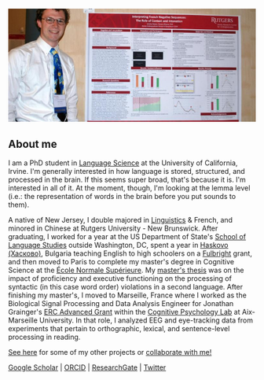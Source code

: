 ![Poster presentation](files/poster.jpg)

## About me
I am a PhD student in [Language Science](https://www.langsci.uci.edu/) at the University of California, Irvine. I'm generally interested in how language is stored, structured, and processed in the brain. If this seems super broad, that's because it is. I'm interested in all of it. At the moment, though, I'm looking at the lemma level (i.e.: the representation of words in the brain before you put sounds to them).
<!--- I'm interested in how meaning and structure in language are represented in the brain, especially the processes used to combine smaller units (e.g.: phonemes, words) into larger units (e.g.: words, phrases) in real time. Methodologically, I'm interested in exploring how we can use novel combinations of experimental and computational tools to probe these representations and processes. What do I do; what am i interested in? --->

<!--- , and am fascinated with how meaning and structure in language are represented in the brain, as well as how the representations of languages might interact in speakers (or signers) who know more than one.  --->

A native of New Jersey, I double majored in [Linguistics](https://sites.google.com/site/experimentalsyntax4/home) & French, and minored in Chinese at Rutgers University - New Brunswick. After graduating, I worked for a year at the US Department of State's [School of Language Studies](https://www.state.gov/m/fsi/sls/) outside Washington, DC, spent a year in [Haskovo (Хасково)](https://en.wikipedia.org/wiki/Haskovo), Bulgaria teaching English to high schoolers on a [Fulbright](http://www.fulbright.bg/en/) grant, and then moved to Paris to complete my master's degree in Cognitive Science at the [École Normale Supérieure](https://cognition.ens.fr/en). My [master's thesis](https://jeremyyeaton.github.io/papers/Yeaton_MasterThesis.pdf) was on the impact of proficiency and executive functioning on the processing of syntactic (in this case word order) violations in a second language. After finishing my master's, I moved to Marseille, France where I worked as the Biological Signal Processing and Data Analysis Engineer for Jonathan Grainger's [ERC Advanced Grant](https://cordis.europa.eu/project/rcn/212046/factsheet/en) within the [Cognitive Psychology Lab](https://lpc.univ-amu.fr/en) at Aix-Marseille University. In that role, I analyzed EEG and eye-tracking data from experiments that pertain to orthographic, lexical, and sentence-level processing in reading. <!--- I also did a cool study with baboons. --->

[See here](https://JeremyYeaton.github.io/research) for some of my other projects or [collaborate with me!](https://jeremyyeaton.github.io/research/WorkWithMe)

[Google Scholar](https://scholar.google.fr/citations?user=YkzLBuwAAAAJ&hl=en) | 
[ORCID](https://orcid.org/0000-0002-6650-8080) | 
[ResearchGate](https://www.researchgate.net/profile/Jeremy_Yeaton) |
[Twitter](https://twitter.com/JeremyYeaton)

